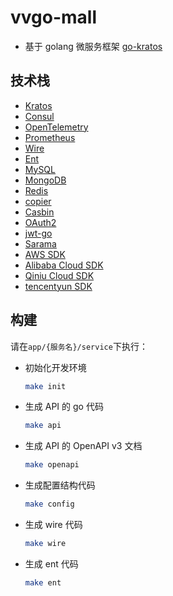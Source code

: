 # vvgo-mall

- 基于 golang 微服务框架 [go-kratos](https://go-kratos.dev)

## 技术栈

- [Kratos](https://go-kratos.dev)
- [Consul](https://www.consul.io)
- [OpenTelemetry](https://opentelemetry.io)
- [Prometheus](https://prometheus.io)
- [Wire](https://github.com/google/wire)
- [Ent](https://entgo.io)
- [MySQL](https://www.mysql.com)
- [MongoDB](https://www.mongodb.com)
- [Redis](https://redis.io)
- [copier](https://github.com/jinzhu/copier)
- [Casbin](https://casbin.org)
- [OAuth2](https://github.com/golang/oauth2)
- [jwt-go](https://github.com/golang-jwt/jwt)
- [Sarama](https://github.com/Shopify/sarama)
- [AWS SDK](https://aws.github.io/aws-sdk-go-v2/docs)
- [Alibaba Cloud SDK](https://help.aliyun.com/document_detail/122613.html)
- [Qiniu Cloud SDK](https://developer.qiniu.com/kodo/1238/go)
- [tencentyun SDK](https://cloud.tencent.com/document/product/436/31215)

## 构建

请在`app/{服务名}/service`下执行：

- 初始化开发环境

  ```bash
  make init
  ```

- 生成 API 的 go 代码

  ```bash
  make api
  ```

- 生成 API 的 OpenAPI v3 文档

  ```bash
  make openapi
  ```

- 生成配置结构代码

  ```bash
  make config
  ```

- 生成 wire 代码

  ```bash
  make wire
  ```

- 生成 ent 代码

  ```bash
  make ent
  ```
